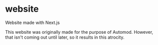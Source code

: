 # website
Website made with Next.js

This website was originally made for the purpose of Automod. However, that isn't coming out until later, so it results in this atrocity.
